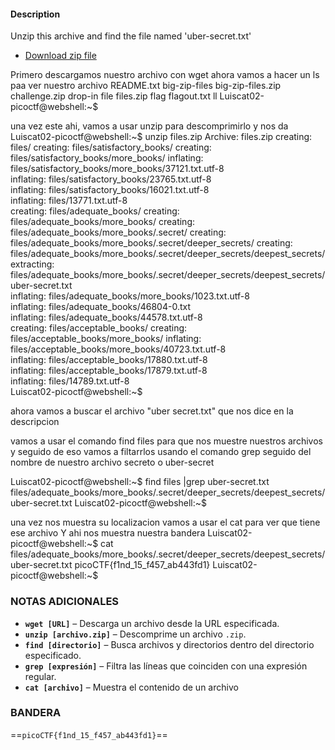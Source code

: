 #### Description

Unzip this archive and find the file named 'uber-secret.txt'

- [Download zip file](https://artifacts.picoctf.net/c/501/files.zip)

Primero descargamos nuestro archivo con wget
ahora vamos a hacer un ls paa ver nuestro archivo 
README.txt  big-zip-files  big-zip-files.zip  challenge.zip  drop-in  file  files.zip  flag  flagout.txt  ll
Luiscat02-picoctf@webshell:~$ 

una vez este ahi, vamos a usar unzip para descomprimirlo
y nos da 
Luiscat02-picoctf@webshell:~$ unzip files.zip 
Archive:  files.zip
   creating: files/
   creating: files/satisfactory_books/
   creating: files/satisfactory_books/more_books/
  inflating: files/satisfactory_books/more_books/37121.txt.utf-8  
  inflating: files/satisfactory_books/23765.txt.utf-8  
  inflating: files/satisfactory_books/16021.txt.utf-8  
  inflating: files/13771.txt.utf-8   
   creating: files/adequate_books/
   creating: files/adequate_books/more_books/
   creating: files/adequate_books/more_books/.secret/
   creating: files/adequate_books/more_books/.secret/deeper_secrets/
   creating: files/adequate_books/more_books/.secret/deeper_secrets/deepest_secrets/
 extracting: files/adequate_books/more_books/.secret/deeper_secrets/deepest_secrets/uber-secret.txt  
  inflating: files/adequate_books/more_books/1023.txt.utf-8  
  inflating: files/adequate_books/46804-0.txt  
  inflating: files/adequate_books/44578.txt.utf-8  
   creating: files/acceptable_books/
   creating: files/acceptable_books/more_books/
  inflating: files/acceptable_books/more_books/40723.txt.utf-8  
  inflating: files/acceptable_books/17880.txt.utf-8  
  inflating: files/acceptable_books/17879.txt.utf-8  
  inflating: files/14789.txt.utf-8   
Luiscat02-picoctf@webshell:~$ 

ahora vamos a buscar el archivo "uber secret.txt" que nos dice en la descripcion

vamos a usar el comando find files para que nos muestre nuestros archivos y seguido de eso vamos a filtarrlos usando el comando grep seguido del nombre de nuestro archivo secreto o uber-secret

Luiscat02-picoctf@webshell:~$ find files |grep uber-secret.txt
files/adequate_books/more_books/.secret/deeper_secrets/deepest_secrets/uber-secret.txt
Luiscat02-picoctf@webshell:~$ 

una vez nos muestra su localizacion vamos a usar el cat para ver que tiene ese archivo 
Y ahi nos muestra nuestra bandera 
Luiscat02-picoctf@webshell:~$ cat files/adequate_books/more_books/.secret/deeper_secrets/deepest_secrets/uber-secret.txt
picoCTF{f1nd_15_f457_ab443fd1}
Luiscat02-picoctf@webshell:~$ 


### NOTAS ADICIONALES
- **`wget [URL]`** – Descarga un archivo desde la URL especificada.
- **`unzip [archivo.zip]`** – Descomprime un archivo `.zip`.
- **`find [directorio]`** – Busca archivos y directorios dentro del directorio especificado.
- **`grep [expresión]`** – Filtra las líneas que coinciden con una expresión regular.
- **`cat [archivo]`** – Muestra el contenido de un archivo


### BANDERA


==`picoCTF{f1nd_15_f457_ab443fd1}`==
